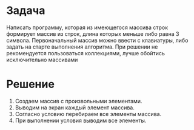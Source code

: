 # Задача

Написать программу, которая из имеющегося массива строк формирует массив из строк, длина которых меньше либо равна 3 символа. Первоначальный массив можно ввести с клавиатуры, либо задать на старте выполнения алгоритма. При решении не рекомендуется пользоваться коллекциями, лучше обойтись исключительно массивами

# Решение

1. Создаем массив с произвольными элементами.
2. Выводим на экран каждый элемент массива.
3. Согласно условию перебираем все элементы массива.
4. При выполнении условия выводим все элементы.
